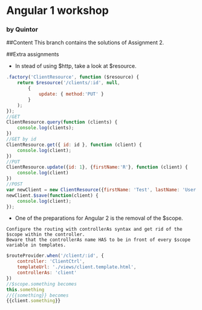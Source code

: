 # Angular 1 workshop
### by Quintor

##Content
This branch contains the solutions of Assignment 2.

##Extra assignments
- In stead of using $http, take a look at $resource.
```javascript
.factory('ClientResource', function ($resource) {
    return $resource('/clients/:id', null,
        {
            update: { method:'PUT' }
        }
    );
});
//GET
ClientResource.query(function (clients) {
    console.log(clients);
})
//GET by id
ClientResource.get({ id: id }, function (client) {
    console.log(client);
})
//PUT
ClientResource.update({id: 1}, {firstName:'R'}, function (client) {
    console.log(client)
})
//POST
var newClient = new ClientResource({firstName: 'Test', lastName: 'User'});
newClient.$save(function(client) {
    console.log(client);
});
```
- One of the preparations for Angular 2 is the removal of the $scope.
```
Configure the routing with controllerAs syntax and get rid of the $scope within the controller.
Beware that the controllerAs name HAS to be in front of every $scope variable in templates.
```

```javascript
$routeProvider.when('/client/:id', {
    controller: 'ClientCtrl',
    templateUrl: './views/client.template.html',
    controllerAs: 'client'
})
//$scope.something becomes
this.something
//{{something}} becomes
{{client.something}}
```